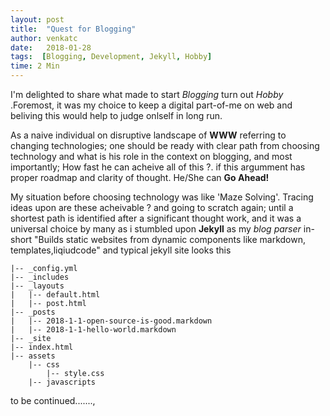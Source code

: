 ```yaml
---
layout: post
title:  "Quest for Blogging"
author: venkatc
date:   2018-01-28
tags:  [Blogging, Development, Jekyll, Hobby]
time: 2 Min
---
```

I'm delighted to share what made to start  *Blogging* turn out *Hobby* .Foremost, it was my choice to keep a digital part-of-me on web and beliving this would help to judge onlself in long run.

As a naive individual on disruptive landscape of **WWW**  referring to changing technologies; one should be ready with clear path from choosing technology and what is his role in the context on blogging, and most importantly; How fast he can acheive all of this ?. if this argumment has proper roadmap and clarity of thought. He/She can **Go Ahead!** 

My situation before choosing technology was like 'Maze Solving'. Tracing ideas upon are these acheivable ? and going to scratch again; until a shortest path is identified  after a significant thought work, and it was a universal choice by many as i stumbled upon **Jekyll** as my *blog parser* in-short "Builds static websites from dynamic components like markdown, templates,liqiudcode" and typical jekyll site looks this 
~~~
|-- _config.yml
|-- _includes
|-- _layouts
|   |-- default.html
|   |-- post.html
|-- _posts
|   |-- 2018-1-1-open-source-is-good.markdown
|   |-- 2018-1-1-hello-world.markdown
|-- _site
|-- index.html
|-- assets
    |-- css
        |-- style.css
    |-- javascripts
~~~
to be continued.......,
